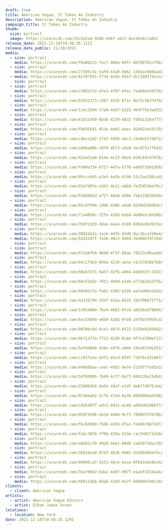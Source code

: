 ```yaml
---
draft: true
title: American Vogue, It Takes An Industry
description: American Vogue, It Takes An Industry
campaign_title: It Takes An Industry
thumb:
  size: portrait
  image: https://ucarecdn.com/35c5e2a4-928b-436f-ab37-8ace810c1a65/
release_date: 2021-12-18T19:50:35.111Z
release_date_public: 12/18/2021
media:
  - size: portrait
    media: https://ucarecdn.com/f0a88223-7ec7-40da-99fc-0d708781cf9b/
  - size: portrait
    media: https://ucarecdn.com/27595c31-5af9-43a0-9d6c-1303ac080aad/
  - media: https://ucarecdn.com/61f07915-ff34-4e5b-85b7-dc11091741ce/
    size: portrait
  - size: portrait
    media: https://ucarecdn.com/c505bf33-47e3-4f87-8fec-7a468ed3df39/
  - size: portrait
    media: https://ucarecdn.com/52b52373-c587-4fa5-8f1c-8e72c5b374f9/
  - size: portrait
    media: https://ucarecdn.com/11ec3594-17a9-445f-b323-4b4f75e3a453/
  - size: portrait
    media: https://ucarecdn.com/e1b1a769-8bdb-4239-b832-f50a1316e777/
  - size: portrait
    media: https://ucarecdn.com/f0435641-013e-4e01-aeec-92dd23e5d1f8/
  - size: portrait
    media: https://ucarecdn.com/cdece3d2-2f42-4d5b-abc3-cbe0a52fd672/
  - size: portrait
    media: https://ucarecdn.com/a08ba08b-2078-4b73-a9a8-3ec8751ffb93/
  - size: portrait
    media: https://ucarecdn.com/42a432a0-814e-4c23-9dc6-010c8dc97476/
  - size: portrait
    media: https://ucarecdn.com/fd04a734-b72f-44fa-b776-eb6671b81d59/
  - size: portrait
    media: https://ucarecdn.com/09ccc645-e2e4-4e5b-b7d4-51c1ae188cad/
  - size: portrait
    media: https://ucarecdn.com/83e7d9fe-a1b2-4e11-a4b9-fe25453bef9c/
  - size: portrait
    media: https://ucarecdn.com/556b882d-af27-48e8-9d0e-fab125b3b560/
  - size: portrait
    media: https://ucarecdn.com/03cdf040-199b-4286-a9a6-6248d538db9c/
  - size: portrait
    media: https://ucarecdn.com/71a4850c-72fe-4268-bdb8-4a90a2c0430b/
  - size: portrait
    media: https://ucarecdn.com/7b87c5d3-4dae-4eee-9189-8db2ebb2b72e/
  - size: portrait
    media: https://ucarecdn.com/3062da3a-1ec6-44fb-93d8-9ac2bcafd9e4/
  - media: https://ucarecdn.com/b3d3297f-fe26-40c3-8d0d-2b490bf9f19d/
    size: portrait
  - size: portrait
    media: https://ucarecdn.com/6fa38fb4-96d0-4f3f-88ae-78223c08aadd/
  - size: portrait
    media: https://ucarecdn.com/64c1f443-694a-4210-ab3a-cb727820e7b0/
  - size: portrait
    media: https://ucarecdn.com/60a57e71-9a57-42fb-a98a-bdd492fc3167/
  - size: portrait
    media: https://ucarecdn.com/66c5101e-7011-404d-a149-e77a62b12755/
  - size: portrait
    media: https://ucarecdn.com/09402cfa-fa01-4365-b326-ea7ed66e1b6a/
  - size: portrait
    media: https://ucarecdn.com/4a135794-293f-41aa-bb25-1b579b675ff1/
  - size: portrait
    media: https://ucarecdn.com/13854984-7be9-4681-9fcb-a9d28a8f0045/
  - size: portrait
    media: https://ucarecdn.com/6ac5560d-e6b9-426d-9fe8-34f8af5959cd/
  - size: portrait
    media: https://ucarecdn.com/90706c8d-8ce1-4b74-8f22-5339e8299402/
  - size: portrait
    media: https://ucarecdn.com/9b7137fa-ff23-42d9-8c8e-8f7c4709ef17/
  - size: portrait
    media: https://ucarecdn.com/5efdd866-d28e-49f6-a946-20e46f28e251/
  - size: portrait
    media: https://ucarecdn.com/cc93fa1e-d3f2-43cd-859f-73476cd3106f/
  - size: portrait
    media: https://ucarecdn.com/e96b6baa-ceec-4db5-9efe-515077fa92e3/
  - size: portrait
    media: https://ucarecdn.com/5df04905-7b49-4c7f-8a73-684139a25db4/
  - size: portrait
    media: https://ucarecdn.com/258d6d58-8e64-4daf-a1df-de67fd875cb4/
  - size: portrait
    media: https://ucarecdn.com/97a04a62-9c76-47ed-8a7b-b094068ab598/
  - size: portrait
    media: https://ucarecdn.com/c8d5497f-adc2-4411-ac88-a895d6299bf7/
  - size: portrait
    media: https://ucarecdn.com/059f4506-ab3d-44b0-9cff-7098d7570786/
  - size: portrait
    media: https://ucarecdn.com/fbc64980-f58b-4d38-9fa1-fe04b708710f/
  - size: portrait
    media: https://ucarecdn.com/fabc30fb-ff96-428a-919e-cac5d82f1d10/
  - size: portrait
    media: https://ucarecdn.com/a8681cf0-492d-4ee1-9640-1a02bf30ec59/
  - size: portrait
    media: https://ucarecdn.com/36916ea8-8fd3-4626-9001-da58930d4f6c/
  - size: portrait
    media: https://ucarecdn.com/99905ca7-9153-46c6-bace-8f04164e8e34/
  - size: portrait
    media: https://ucarecdn.com/3eaf0602-6da1-4a97-9977-e1aef3334aab/
  - size: portrait
    media: https://ucarecdn.com/48012dbb-86a6-42d9-9a7f-b609dbfb6134/
clients:
  - client: American Vogue
artists:
  - artist: American Vogue Editors
  - artist: Ethan James Green
locations:
  - location: New York
date: 2021-12-18T19:50:35.129Z
---
```

